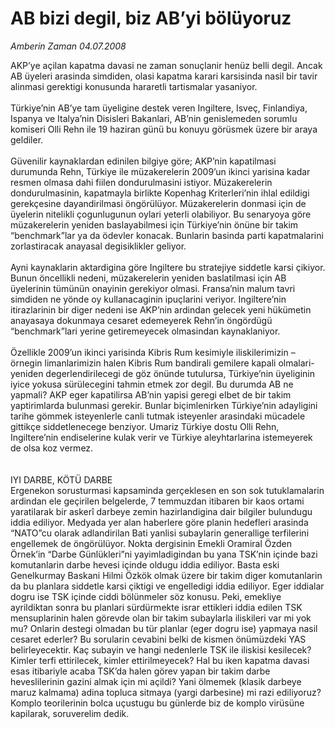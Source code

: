 # AB bizi degil, biz AB’yi bölüyoruz

*Amberin Zaman 04.07.2008*

<div class="taraf_structure_2col_1zq">
<div class="margen_n">



 <p>AKP’ye açilan kapatma davasi ne zaman sonuçlanir henüz belli degil. Ancak AB üyeleri arasinda simdiden, olasi kapatma karari karsisinda nasil bir tavir alinmasi gerektigi konusunda hararetli tartismalar yasaniyor.<br/>
<br/>
Türkiye’nin AB’ye tam üyeligine destek veren Ingiltere, Isveç, Finlandiya, Ispanya ve Italya’nin Disisleri Bakanlari, AB’nin genislemeden sorumlu komiseri Olli Rehn ile 19 haziran günü bu konuyu görüsmek üzere bir araya geldiler.<br/>
<br/>
Güvenilir kaynaklardan edinilen bilgiye göre; AKP’nin kapatilmasi durumunda Rehn, Türkiye ile müzakerelerin 2009’un ikinci yarisina kadar resmen olmasa dahi fiilen dondurulmasini istiyor. Müzakerelerin dondurulmasinin, kapatmayla birlikte Kopenhag Kriterleri’nin ihlal edildigi gerekçesine dayandirilmasi öngörülüyor. Müzakerelerin donmasi için de üyelerin nitelikli çogunlugunun oylari yeterli olabiliyor. Bu senaryoya göre müzakerelerin yeniden baslayabilmesi için Türkiye’nin önüne bir takim “benchmark”lar ya da ödevler konacak. Bunlarin basinda parti kapatmalarini zorlastiracak anayasal degisiklikler geliyor. <br/>
<br/>
Ayni kaynaklarin aktardigina göre Ingiltere bu stratejiye siddetle karsi çikiyor. Bunun öncellikli nedeni, müzakerelerin yeniden baslatilmasi için AB üyelerinin tümünün onayinin gerekiyor olmasi. Fransa’nin malum tavri simdiden ne yönde oy kullanacaginin ipuçlarini veriyor. Ingiltere’nin itirazlarinin bir diger nedeni ise AKP’nin ardindan gelecek yeni hükümetin anayasaya dokunmaya cesaret edemeyerek Rehn’in öngördügü “benchmark”lari yerine getiremeyecek olmasindan kaynaklaniyor.<br/>
<br/>
Özellikle 2009’un ikinci yarisinda Kibris Rum kesimiyle iliskilerimizin –örnegin limanlarimizin halen Kibris Rum bandirali gemilere kapali olmalari- yeniden degerlendirilecegi de göz önünde tutulursa, Türkiye’nin üyeliginin iyice yokusa sürülecegini tahmin etmek zor degil. Bu durumda AB ne yapmali? AKP eger kapatilirsa AB’nin yapisi geregi elbet de bir takim yaptirimlarda bulunmasi gerekir. Bunlar biçimlenirken Türkiye’nin adayligini tarihe gömmek isteyenlerle canli tutmak isteyenler arasindaki mücadele gittikçe siddetlenecege benziyor. Umariz Türkiye dostu Olli Rehn, Ingiltere’nin endiselerine kulak verir ve Türkiye aleyhtarlarina istemeyerek de olsa koz vermez. <br/>
<br/>
<br/>
IYI DARBE, KÖTÜ DARBE<br/>
Ergenekon sorusturmasi kapsaminda gerçeklesen en son sok tutuklamalarin ardindan ele geçirilen belgelerde, 7 temmuzdan itibaren bir kaos ortami yaratilarak bir askerî darbeye zemin hazirlandigina dair bilgiler bulundugu iddia ediliyor. Medyada yer alan haberlere göre planin hedefleri arasinda “NATO”cu olarak adlandirilan Bati yanlisi subaylarin generallige terfilerini engellemek de öngörülüyor. Nokta dergisinin Emekli Oramiral Özden Örnek’in “Darbe Günlükleri”ni yayimladigindan bu yana TSK’nin içinde bazi komutanlarin darbe hevesi içinde oldugu iddia ediliyor. Basta eski Genelkurmay Baskani Hilmi Özkök olmak üzere bir takim diger komutanlarin da bu planlara siddetle karsi çiktigi ve engelledigi iddia ediliyor. Eger iddialar dogru ise TSK içinde ciddi bölünmeler söz konusu. Peki, emekliye ayrildiktan sonra bu planlari sürdürmekte israr ettikleri iddia edilen TSK mensuplarinin halen görevde olan bir takim subaylarla iliskileri var mi yok mu? Onlarin destegi olmadan bu tür planlar (eger dogru ise) yapmaya nasil cesaret ederler? Bu sorularin cevabini belki de kismen önümüzdeki YAS belirleyecektir. Kaç subayin ve hangi nedenlerle TSK ile iliskisi kesilecek? Kimler terfi ettirilecek, kimler ettirilmeyecek? Hal bu iken kapatma davasi esas itibariyle acaba TSK’da halen görev yapan bir takim darbe heveslilerinin gazini almak için mi açildi? Yani ölmemek (klasik darbeye maruz kalmama) adina topluca sitmaya (yargi darbesine) mi razi ediliyoruz? Komplo teorilerinin bolca uçustugu bu günlerde biz de komplo virüsüne kapilarak, soruverelim dedik.<br/>
</p>

<br/>


<div id="taraf_not">
</div>

</div>


</div>
